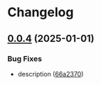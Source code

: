 # Changelog

## [0.0.4](https://github.com/Mooling0602/MSyncSubpacks/compare/msync_debugger-v0.0.3...msync_debugger-v0.0.4) (2025-01-01)


### Bug Fixes

* description ([66a2370](https://github.com/Mooling0602/MSyncSubpacks/commit/66a2370d7b8eb1b60c25709cd487e2137e8f2088))
